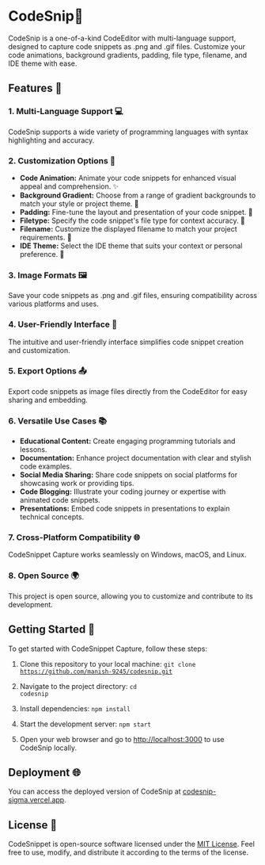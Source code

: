 # CodeSnip🚀

CodeSnip is a one-of-a-kind CodeEditor with multi-language support, designed to capture code snippets as .png and .gif files. Customize your code animations, background gradients, padding, file type, filename, and IDE theme with ease.

## Features 🌟

### 1. Multi-Language Support 💻

CodeSnip supports a wide variety of programming languages with syntax highlighting and accuracy.

### 2. Customization Options 🎨

- **Code Animation:** Animate your code snippets for enhanced visual appeal and comprehension. ✨
- **Background Gradient:** Choose from a range of gradient backgrounds to match your style or project theme. 🌈
- **Padding:** Fine-tune the layout and presentation of your code snippet. 📐
- **Filetype:** Specify the code snippet's file type for context accuracy. 📄
- **Filename:** Customize the displayed filename to match your project requirements. 📁
- **IDE Theme:** Select the IDE theme that suits your context or personal preference. 🌃

### 3. Image Formats 🖼️

Save your code snippets as .png and .gif files, ensuring compatibility across various platforms and uses.

### 4. User-Friendly Interface 🎉

The intuitive and user-friendly interface simplifies code snippet creation and customization.

### 5. Export Options 📤

Export code snippets as image files directly from the CodeEditor for easy sharing and embedding.

### 6. Versatile Use Cases 📚

- **Educational Content:** Create engaging programming tutorials and lessons.
- **Documentation:** Enhance project documentation with clear and stylish code examples.
- **Social Media Sharing:** Share code snippets on social platforms for showcasing work or providing tips.
- **Code Blogging:** Illustrate your coding journey or expertise with animated code snippets.
- **Presentations:** Embed code snippets in presentations to explain technical concepts.

### 7. Cross-Platform Compatibility 🌐

CodeSnippet Capture works seamlessly on Windows, macOS, and Linux.

### 8. Open Source 🌍

This project is open source, allowing you to customize and contribute to its development.

## Getting Started 🚀

To get started with CodeSnippet Capture, follow these steps:

1. Clone this repository to your local machine:
   <code>git clone https://github.com/manish-9245/codesnip.git</code>

2. Navigate to the project directory:
  <code>cd codesnip</code>

3. Install dependencies:
  <code>npm install</code>

4. Start the development server:
   <code>npm start</code>

5. Open your web browser and go to [http://localhost:3000](http://localhost:3000) to use CodeSnip locally.

## Deployment 🌐

You can access the deployed version of CodeSnip at [codesnip-sigma.vercel.app](https://codesnip-sigma.vercel.app).

## License 📝

CodeSnippet is open-source software licensed under the [MIT License](LICENSE). Feel free to use, modify, and distribute it according to the terms of the license.
